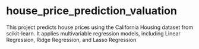 # house_price_prediction_valuation
This project predicts house prices using the California Housing dataset from scikit-learn. It applies multivariable regression models, including Linear Regression, Ridge Regression, and Lasso Regression
